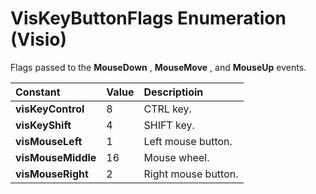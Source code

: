 
# VisKeyButtonFlags Enumeration (Visio)

Flags passed to the  **MouseDown** , **MouseMove** , and **MouseUp** events.



|**Constant**|**Value**|**Descriptioin**|
|:-----|:-----|:-----|
| **visKeyControl**|8|CTRL key.|
| **visKeyShift**|4|SHIFT key.|
| **visMouseLeft**|1|Left mouse button.|
| **visMouseMiddle**|16|Mouse wheel.|
| **visMouseRight**|2|Right mouse button.|
